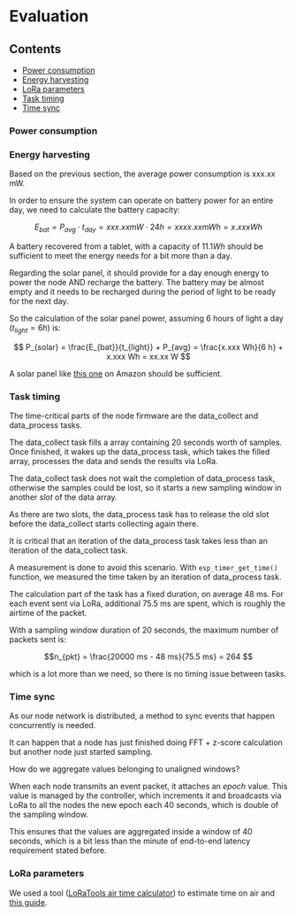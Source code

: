# Evaluation

## Contents
- [Power consumption](#energy-consumption)
- [Energy harvesting](#energy-harvesting)
- [LoRa parameters](#lora-parameters)
- [Task timing](#task-timing)
- [Time sync](#time-sync)

### Power consumption


### Energy harvesting

Based on the previous section, the average power consumption is xxx.xx mW.

In order to ensure the system can operate on battery power for an entire day, we need to calculate the battery capacity:

$$ E_{bat} = P_{avg} \cdot t_{day} = xxx.xx mW \cdot 24 h = xxxx.xx mWh = x.xxx Wh $$

A battery recovered from a tablet, with a capacity of $11.1 Wh$ should be sufficient to meet the energy needs for a bit more than a day.

Regarding the solar panel, it should provide for a day enough energy to power the node AND recharge the battery.
The battery may be almost empty and it needs to be recharged during the period of light to be ready for the next day.

So the calculation of the solar panel power, assuming 6 hours of light a day ($t_{light} = 6 h$) is:

$$ P_{solar} = \frac{E_{bat}}{t_{light}} + P_{avg} = \frac{x.xxx Wh}{6 h} + x.xxx Wh = xx.xx W $$

A solar panel like [this one](https://www.amazon.it/s?k=pannello+solare+5v) on Amazon should be sufficient.

### Task timing

The time-critical parts of the node firmware are the data_collect and data_process tasks.

The data_collect task fills a array containing 20 seconds worth of samples. Once finished, it wakes up the data_process task, which takes the filled array, processes the data and sends the results via LoRa.

The data_collect task does not wait the completion of data_process task, otherwise the samples could be lost, so it starts a new sampling window in another *slot* of the data array.

As there are two slots, the data_process task has to release the old slot before the data_collect starts collecting again there.

It is critical that an iteration of the data_process task takes less than an iteration of the data_collect task.

A measurement is done to avoid this scenario. With `esp_timer_get_time()` function, we measured the time taken by an iteration of data_process task.

The calculation part of the task has a fixed duration, on average 48 ms.
For each event sent via LoRa, additional 75.5 ms are spent, which is roughly the airtime of the packet.

With a sampling window duration of 20 seconds, the maximum number of packets sent is:

$$n_{pkt} = \frac{20000 ms - 48 ms}{75.5 ms} = 264 $$

which is a lot more than we need, so there is no timing issue between tasks.

### Time sync

As our node network is distributed, a method to sync events that happen concurrently is needed.

It can happen that a node has just finished doing FFT + z-score calculation but another node just started sampling.

How do we aggregate values belonging to unaligned windows?

When each node transmits an event packet, it attaches an *epoch* value.
This value is managed by the controller, which increments it and broadcasts via LoRa to all the nodes the new epoch each 40 seconds, which is double of the sampling window.

This ensures that the values are aggregated inside a window of 40 seconds, which is a bit less than the minute of end-to-end latency requirement stated before.

### LoRa parameters
We used a tool ([LoRaTools air time calculator](https://www.loratools.nl/#/airtime)) to estimate time on air and [this guide](https://medium.com/home-wireless/testing-lora-radios-with-the-limesdr-mini-part-2-37fa481217ff).
